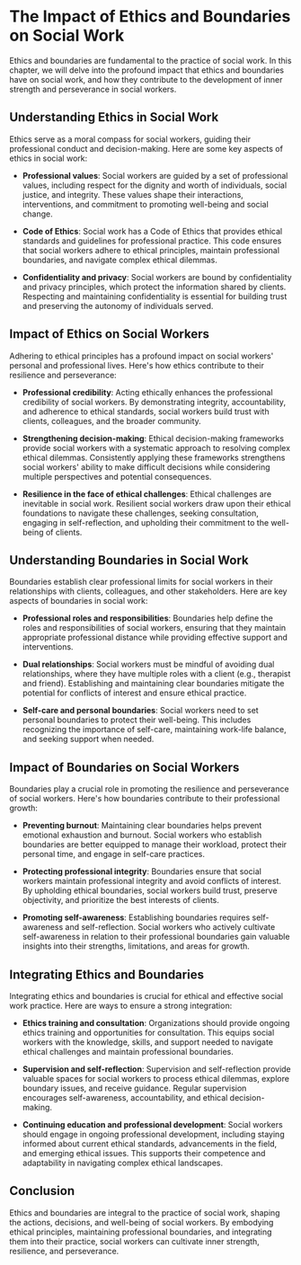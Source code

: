 The Impact of Ethics and Boundaries on Social Work
=============================================================

Ethics and boundaries are fundamental to the practice of social work. In this chapter, we will delve into the profound impact that ethics and boundaries have on social work, and how they contribute to the development of inner strength and perseverance in social workers.

Understanding Ethics in Social Work
-----------------------------------

Ethics serve as a moral compass for social workers, guiding their professional conduct and decision-making. Here are some key aspects of ethics in social work:

* **Professional values**: Social workers are guided by a set of professional values, including respect for the dignity and worth of individuals, social justice, and integrity. These values shape their interactions, interventions, and commitment to promoting well-being and social change.

* **Code of Ethics**: Social work has a Code of Ethics that provides ethical standards and guidelines for professional practice. This code ensures that social workers adhere to ethical principles, maintain professional boundaries, and navigate complex ethical dilemmas.

* **Confidentiality and privacy**: Social workers are bound by confidentiality and privacy principles, which protect the information shared by clients. Respecting and maintaining confidentiality is essential for building trust and preserving the autonomy of individuals served.

Impact of Ethics on Social Workers
----------------------------------

Adhering to ethical principles has a profound impact on social workers' personal and professional lives. Here's how ethics contribute to their resilience and perseverance:

* **Professional credibility**: Acting ethically enhances the professional credibility of social workers. By demonstrating integrity, accountability, and adherence to ethical standards, social workers build trust with clients, colleagues, and the broader community.

* **Strengthening decision-making**: Ethical decision-making frameworks provide social workers with a systematic approach to resolving complex ethical dilemmas. Consistently applying these frameworks strengthens social workers' ability to make difficult decisions while considering multiple perspectives and potential consequences.

* **Resilience in the face of ethical challenges**: Ethical challenges are inevitable in social work. Resilient social workers draw upon their ethical foundations to navigate these challenges, seeking consultation, engaging in self-reflection, and upholding their commitment to the well-being of clients.

Understanding Boundaries in Social Work
---------------------------------------

Boundaries establish clear professional limits for social workers in their relationships with clients, colleagues, and other stakeholders. Here are key aspects of boundaries in social work:

* **Professional roles and responsibilities**: Boundaries help define the roles and responsibilities of social workers, ensuring that they maintain appropriate professional distance while providing effective support and interventions.

* **Dual relationships**: Social workers must be mindful of avoiding dual relationships, where they have multiple roles with a client (e.g., therapist and friend). Establishing and maintaining clear boundaries mitigate the potential for conflicts of interest and ensure ethical practice.

* **Self-care and personal boundaries**: Social workers need to set personal boundaries to protect their well-being. This includes recognizing the importance of self-care, maintaining work-life balance, and seeking support when needed.

Impact of Boundaries on Social Workers
--------------------------------------

Boundaries play a crucial role in promoting the resilience and perseverance of social workers. Here's how boundaries contribute to their professional growth:

* **Preventing burnout**: Maintaining clear boundaries helps prevent emotional exhaustion and burnout. Social workers who establish boundaries are better equipped to manage their workload, protect their personal time, and engage in self-care practices.

* **Protecting professional integrity**: Boundaries ensure that social workers maintain professional integrity and avoid conflicts of interest. By upholding ethical boundaries, social workers build trust, preserve objectivity, and prioritize the best interests of clients.

* **Promoting self-awareness**: Establishing boundaries requires self-awareness and self-reflection. Social workers who actively cultivate self-awareness in relation to their professional boundaries gain valuable insights into their strengths, limitations, and areas for growth.

Integrating Ethics and Boundaries
---------------------------------

Integrating ethics and boundaries is crucial for ethical and effective social work practice. Here are ways to ensure a strong integration:

* **Ethics training and consultation**: Organizations should provide ongoing ethics training and opportunities for consultation. This equips social workers with the knowledge, skills, and support needed to navigate ethical challenges and maintain professional boundaries.

* **Supervision and self-reflection**: Supervision and self-reflection provide valuable spaces for social workers to process ethical dilemmas, explore boundary issues, and receive guidance. Regular supervision encourages self-awareness, accountability, and ethical decision-making.

* **Continuing education and professional development**: Social workers should engage in ongoing professional development, including staying informed about current ethical standards, advancements in the field, and emerging ethical issues. This supports their competence and adaptability in navigating complex ethical landscapes.

Conclusion
----------

Ethics and boundaries are integral to the practice of social work, shaping the actions, decisions, and well-being of social workers. By embodying ethical principles, maintaining professional boundaries, and integrating them into their practice, social workers can cultivate inner strength, resilience, and perseverance.
